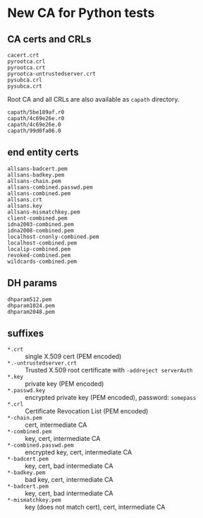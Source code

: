 # New CA for Python tests

## CA certs and CRLs

```
cacert.crt
pyrootca.crl
pyrootca.crt
pyrootca-untrustedserver.crt
pysubca.crl
pysubca.crt
```

Root CA and all CRLs are also available as ``capath`` directory.

```
capath/5be189af.r0
capath/4c69e26e.r0
capath/4c69e26e.0
capath/99d0fa06.0
```

## end entity certs

```
allsans-badcert.pem
allsans-badkey.pem
allsans-chain.pem
allsans-combined.passwd.pem
allsans-combined.pem
allsans.crt
allsans.key
allsans-mismatchkey.pem
client-combined.pem
idna2003-combined.pem
idna2008-combined.pem
localhost-cnonly-combined.pem
localhost-combined.pem
localip-combined.pem
revoked-combined.pem
wildcards-combined.pem
```

## DH params

```
dhparam512.pem
dhparam1024.pem
dhparam2048.pem
```

## suffixes

<dl>
  <dt><code>*.crt</code></dt>
  <dd>single X.509 cert (PEM encoded)</dd>
  <dt><code>*.-untrustedserver.crt</code></dt>
  <dd>Trusted X.509 root certificate with <code>-addreject serverAuth</code></dd>
  <dt><code>*.key</code></dt>
  <dd>private key (PEM encoded)</dd>
  <dt><code>*.passwd.key</code></dt>
  <dd>encrypted private key (PEM encoded), password: <code>somepass</code></dd>
  <dt><code>*.crl</code></dt>
  <dd>Certificate Revocation List (PEM encoded)</dd>
  <dt><code>*-chain.pem</code></dt>
  <dd>cert, intermediate CA</dd>
  <dt><code>*-combined.pem</code></dt>
  <dd>key, cert, intermediate CA</dd>
  <dt><code>*-combined.passwd.pem</code></dt>
  <dd>encrypted key, cert, intermediate CA</dd>
  <dt><code>*-badcert.pem</code></dt>
  <dd>key, cert, bad intermediate CA</dd>
  <dt><code>*-badkey.pem</code></dt>
  <dd>bad key, cert, intermediate CA</dd>
  <dt><code>*-badcert.pem</code></dt>
  <dd>key, cert, bad intermediate CA</dd>
  <dt><code>*-mismatchkey.pem</code></dt>
  <dd>key (does not match cert), cert, intermediate CA</dd>

</dl>
